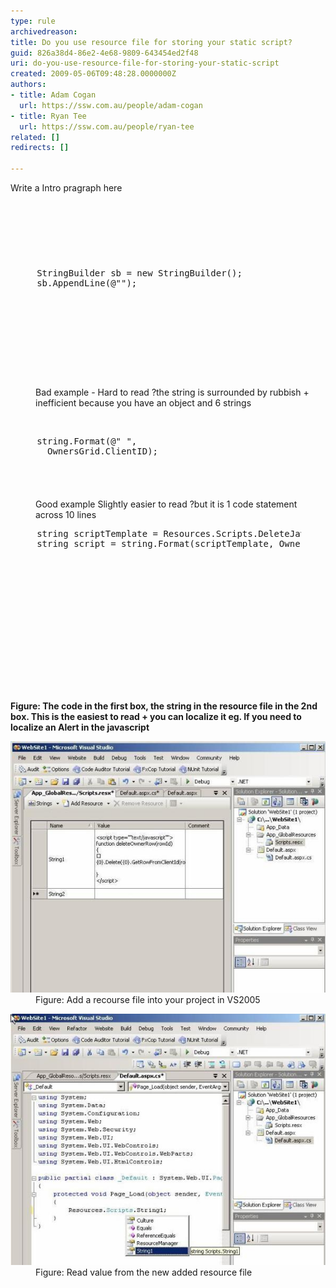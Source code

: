 ```yaml
---
type: rule
archivedreason: 
title: Do you use resource file for storing your static script?
guid: 826a38d4-86e2-4e68-9809-643454ed2f48
uri: do-you-use-resource-file-for-storing-your-static-script
created: 2009-05-06T09:48:28.0000000Z
authors:
- title: Adam Cogan
  url: https://ssw.com.au/people/adam-cogan
- title: Ryan Tee
  url: https://ssw.com.au/people/ryan-tee
related: []
redirects: []

---
```



Write a Intro pragraph here

<br><excerpt class='endintro'></excerpt><br>

  <h2> </h2>
<dl class="badCode">
    <dt style="width:92.31%;height:190px;">
    <pre>     StringBuilder sb = new StringBuilder();<br>     sb.AppendLine(@"<script type=""text/javascript"">");<br>     sb.AppendLine(@"function deleteOwnerRow(rowId)");<br>     sb.AppendLine(@"{");<br>     sb.AppendLine(string.Format(@"{0}.Delete({0}.<br>        GetRowFromClientId(rowId));", OwnersGrid.ClientID));<br>     sb.AppendLine(@"}");<br>     sb.AppendLine(@"</script>"); </pre>
    </dt>
    <dd>Bad example - Hard to read ?the string is surrounded by rubbish + inefficient because you have an object and 6 strings</dd>
</dl>
<p> </p>
<dl class="goodCode">
    <dt style="width:93.08%;height:100px;">
    <pre>     string.Format(@"<script type=""text/javascript"">                  <br>       function deleteOwnerRow(rowId)                    <br>      { {0}.Delete({0}.GetRowFromClientId(rowId)); } </script> ", <br>       OwnersGrid.ClientID);                                    </pre>
    </dt>
    <dd>Good example Slightly easier to read ?but it is 1 code statement across 10 lines</dd>
</dl>
<dl class="goodCode">
    <dt style="width:92.33%;height:86px;">
    <pre>     string scriptTemplate = Resources.Scripts.DeleteJavascript;<br>     string script = string.Format(scriptTemplate, OwnersGrid.ClientID); </pre>
    </dt>
</dl>
<dl class="goodCode">
    <dt style="width:91.4%;height:161px;">
    <pre>     <script type=""text/javascript""><br>     function deleteOwnerRow(rowId)<br>     {<br>            {0}.Delete({0}.GetRowFromClientId(rowId));<br>     }<br>     </script> </pre>
    </dt>
</dl>
<p><b>Figure: The code in the first box, the string in the resource file in the 2nd box. This is the easiest to read + you can localize it eg. If you need to localize an Alert in the javascript</b></p>
<dl class="image">
    <dt><img style="border-bottom:0px solid;border-left:0px solid;border-top:0px solid;border-right:0px solid;" border="0" alt="Create a Resource file" src="CreateResource_small.jpg" /> </dt>
    <dd>Figure: Add a recourse file into your project in VS2005</dd>
</dl>
<dl class="image">
    <dt><img style="border-bottom:0px solid;border-left:0px solid;border-top:0px solid;border-right:0px solid;" border="0" alt="Create a Resource file" src="ReadResource_small.jpg" /> </dt>
    <dd>Figure: Read value from the new added resource file</dd>
</dl>



